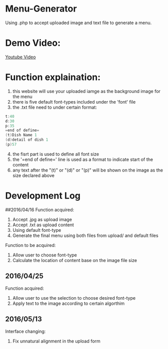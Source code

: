 # Menu-Generator
Using .php to accept uploaded image and text file to generate a menu.

# Demo Video:
  [Youtube Video](https://www.youtube.com/watch?v=R_oTrRscYZg)

# Function explaination:
  1. this website will use your uploaded iamge as the background image for the menu
  2. there is five default font-types included under the 'font' file 
  3. the .txt file need to under certain format:
  
  ```c
  t:40
  d:30
  p:35
  =end of define=
  (t)Dish Name 1
  (d)detail of dish 1
  (p)57
  ```
  
  4. the fisrt part is used to define all font size
  5. the '=end of define=' line is used as a format to indicate start of the content
  6. any text after the "(t)" or "(d)" or "(p)" will be shown on the image as the size declared above
# Development Log
##2016/04/16
Function acquired:
  1. Accept .jpg as upload image
  2. Accept .txt as upload content
  3. Using default font-type
  4. Generate the final menu using both files from upload/ and default files

Function to be acquired:
  1. Allow user to choose font-type
  2. Calculate the location of content base on the image file size

## 2016/04/25
Function acquired:
  1. Allow user to use the selection to choose desired font-type
  2. Apply text to the image according to certain algorthim

## 2016/05/13
Interface changing:
  1. Fix unnatural alignment in the upload form

